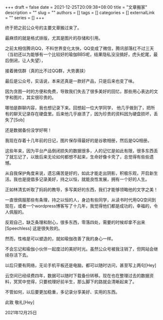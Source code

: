 +++
draft = false
date = 2021-12-25T20:09:38+08:00
title = "文章搬家"
description = ""
slug = ""
authors = []
tags = []
categories = []
externalLink = ""
series = []
+++

终于把之前公众号的主要文章搬过来了。

最麻烦的就是格式排版，尤其是图片的存储和引用。

之前太相信腾讯QQ，不料世界变化太快，QQ变成了微信，腾讯部落红不过三天（当初还以为能够有一个比较好的瑜伽BBS呢，结果隐私没没搞好，虎头蛇尾，最后倒闭，让人失望），

接着微信群（真的比不过QQ群，大势裹挟）

最后是公众号，实话说，本来还真是一款好产品，只是后来也变了味。

因为贪图一时的方便和免费，导致我们失去了很多美好的回忆，那些用心表达的文字和图片，其实很珍贵的。

哪怕是群聊内容，我也想记录下来。回想起一位大学同学，  他几乎做到了，把所有的聊天记录存在硬盘里。后来他几乎崩溃了，因为珍贵的资料因为硬盘损坏，丢失了[Sob]

还是数据备份没学好啊！

我现在存着十几年前的日记，图片保存得最好的是谷歌相册，然后是QQ相册。

这些年来，因为平台产品倒闭损失的数据很多，人的记忆是如此有限，很多东西丢了就忘记了，以致后来无论如何都想不起来，生命好像卡壳了，总觉得有些些遗憾。

从自我保护角度来说，遗忘痛苦是好的，如此才能走出阴影，积极乐观，开启新生活。我也是提倡多记录美好，持之以恒，就能良性发展，拥有一个好的人生。

正如林清玄听取了妈妈的教导，多写美好的东西，我们才能够领略他的文字之美！

一直很佩服那些有条理，持之以恒的人，身边有些同学，从读书时代用QQ空间到现在，或者一个wordpress博客写了十几年，我觉得他们都是成功的，幸福的，令人佩服的。

反观自己，缺乏条理和耐心，很多东西，零落四处，需要的时候却拿不出来[Speechless] 这是很失败的。

然而，性格是可以塑造的，就如瑜伽改善了我的身心一样。

不会忘记和瑜伽小伙伴一起度过的美好时光。虽然公众号被我注销了，但网站会继续存活下去。

以后只要有网络，无论手机平板还是电脑，都可以随时访问，甚至写上两句[Hey]

云空间已经续费四年，数据可以随时下载备份转移。现在也在整理过去的数据资料，冥冥中觉得，只要梳理好前半生，那么脚下的路就会清晰起来了。

不管如何，以后要更加稳重，多记录分享美好、实用的东西。

   此致
敬礼[Hey]


2021年12月25日